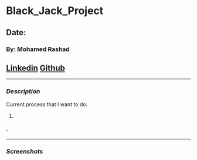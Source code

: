 # Black_Jack_Project

## Date:

### By: Mohamed Rashad

## [Linkedin](https://www.linkedin.com/in/mohamed-al-joamee-96274b36b/) [Github](https://github.com/M7139)

---

### **_Description_**

Current process that I want to do:

1.

#### .

---

### **_Screenshots_**

